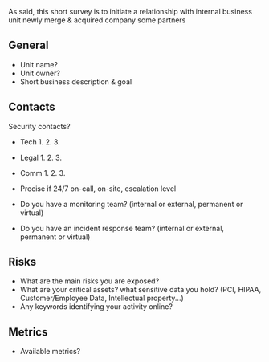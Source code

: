 As said, this short survey is to initiate a relationship with
    internal business unit
    newly merge & acquired company
    some partners

## General

* Unit name?
* Unit owner?
* Short business description & goal

## Contacts
Security contacts?
* Tech  1.
        2.
        3.
* Legal 1.
        2.
        3.
* Comm  1.
        2.
        3.

* Precise if 24/7 on-call, on-site, escalation level
* Do you have a monitoring team?
(internal or external, permanent or virtual)
* Do you have an incident response team?
(internal or external, permanent or virtual)

## Risks

* What are the main risks you are exposed?
* What are your critical assets? what sensitive data you hold?
(PCI, HIPAA, Customer/Employee Data, Intellectual property...)
* Any keywords identifying your activity online?

## Metrics

* Available metrics?
